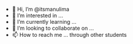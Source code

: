 - 👋 Hi, I’m @itsmanulima
- 👀 I’m interested in ...
- 🌱 I’m currently learning ...
- 💞️ I’m looking to collaborate on ...
- 📫 How to reach me ...
through other students
<!---
itsmanulima/itsmanulima is a ✨ special ✨ repository because its `README.md` (this file) appears on your GitHub profile.
You can click the Preview link to take a look at your changes.
--->
